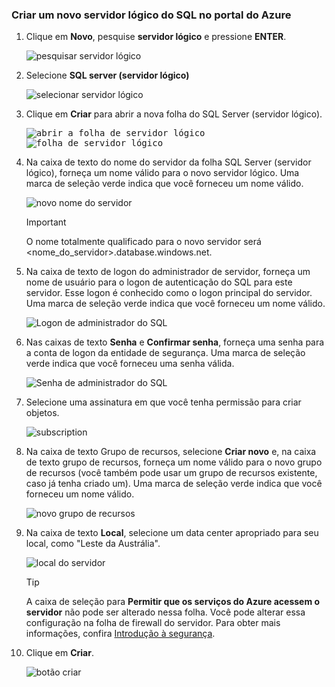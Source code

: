 ### <a name="create-a-new-logical-sql-server-in-the-azure-portal"></a>Criar um novo servidor lógico do SQL no portal do Azure

1. Clique em **Novo**, pesquise **servidor lógico** e pressione **ENTER**.

    ![pesquisar servidor lógico](./media/sql-data-warehouse-create-logical-server/search-logical-server.png)
2. Selecione **SQL server (servidor lógico)** 

    ![selecionar servidor lógico](./media/sql-data-warehouse-create-logical-server/select-logical-server.png)
  
3. Clique em **Criar** para abrir a nova folha do SQL Server (servidor lógico).

   <kbd>![abrir a folha de servidor lógico](./media/sql-data-warehouse-create-logical-server/open-logical-server-blade.png) </kbd> <kbd> ![folha de servidor lógico](./media/sql-data-warehouse-create-logical-server/logical-server-blade.png)</kbd>
  
3. Na caixa de texto do nome do servidor da folha SQL Server (servidor lógico), forneça um nome válido para o novo servidor lógico. Uma marca de seleção verde indica que você forneceu um nome válido.
    
    ![novo nome do servidor](./media/sql-data-warehouse-create-logical-server/new-name-logical-server.png)

    > [!IMPORTANT]
    > O nome totalmente qualificado para o novo servidor será <nome_do_servidor>.database.windows.net.
    >
    
4. Na caixa de texto de logon do administrador de servidor, forneça um nome de usuário para o logon de autenticação do SQL para este servidor. Esse logon é conhecido como o logon principal do servidor. Uma marca de seleção verde indica que você forneceu um nome válido.
    
    ![Logon de administrador do SQL](./media/sql-data-warehouse-create-logical-server/sql-admin-login.png)
5. Nas caixas de texto **Senha** e **Confirmar senha**, forneça uma senha para a conta de logon da entidade de segurança. Uma marca de seleção verde indica que você forneceu uma senha válida.
    
    ![Senha de administrador do SQL](./media/sql-data-warehouse-create-logical-server/sql-admin-password.png)
6. Selecione uma assinatura em que você tenha permissão para criar objetos.

    ![subscription](./media/sql-data-warehouse-create-logical-server/subscription.png)
7. Na caixa de texto Grupo de recursos, selecione **Criar novo** e, na caixa de texto grupo de recursos, forneça um nome válido para o novo grupo de recursos (você também pode usar um grupo de recursos existente, caso já tenha criado um). Uma marca de seleção verde indica que você forneceu um nome válido.

    ![novo grupo de recursos](./media/sql-data-warehouse-create-logical-server/new-resource-group.png)

8. Na caixa de texto **Local**, selecione um data center apropriado para seu local, como "Leste da Austrália".
    
    ![local do servidor](./media/sql-data-warehouse-create-logical-server/server-location.png)
    
    > [!TIP]
    > A caixa de seleção para **Permitir que os serviços do Azure acessem o servidor** não pode ser alterado nessa folha. Você pode alterar essa configuração na folha de firewall do servidor. Para obter mais informações, confira [Introdução à segurança](../articles/sql-database/sql-database-manage-servers-portal.md).
    >
    
9. Clique em **Criar**.

    ![botão criar](./media/sql-data-warehouse-create-logical-server/create.png)

